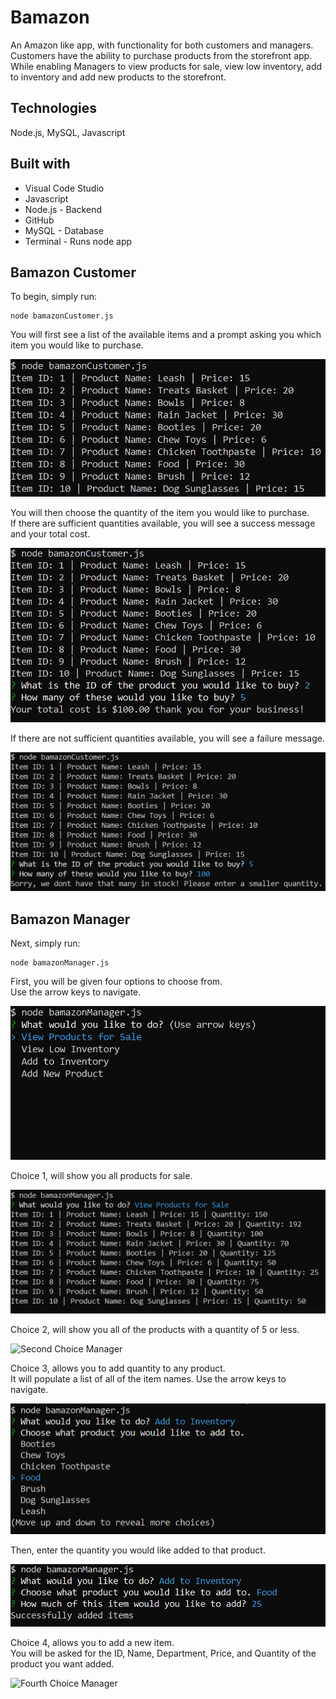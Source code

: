 # Bamazon
An Amazon like app, with functionality for both customers and managers.  
Customers have the ability to purchase products from the storefront app.  
While enabling Managers to view products for sale, view low inventory, add to inventory and add new products to the storefront.  

## Technologies
Node.js, MySQL, Javascript

## Built with
- Visual Code Studio
- Javascript
- Node.js - Backend
- GitHub
- MySQL - Database
- Terminal - Runs node app

## Bamazon Customer

To begin, simply run:  

```
node bamazonCustomer.js
```

You will first see a list of the available items and a prompt asking you which
item you would like to purchase.

![Initial Customer](/assets/images/initial_screen_customer.png)

You will then choose the quantity of the item you would like to purchase.  
If there are sufficient quantities available, you will see a success message and your total cost.

![Success Customer](assets/images/success_customer.png)

If there are not sufficient quantities available, you will see a failure message.

![Failure Customer](assets/images/failure_customer.png)

## Bamazon Manager

Next, simply run:  
```
node bamazonManager.js
```

First, you will be given four options to choose from.  
Use the arrow keys to navigate.

![Initial Manager](assets/images/initial_manager.png)

Choice 1, will show you all products for sale.

![First Choice Manager](assets/images/first_choice_manager.png)

Choice 2, will show you all of the products with a quantity of 5 or less.

![Second Choice Manager](assets/images/second_choice_manager.png)

Choice 3, allows you to add quantity to any product.  
It will populate a list of all of the item names. 
Use the arrow keys to navigate.


![Third Choice Options Manager](assets/images/third_choice_options_manager.png)

Then, enter the quantity you would like added to that product.

![Third Choice Success Manager](assets/images/third_choice_success_manager.png)

Choice 4, allows you to add a new item.  
You will be asked for the ID, Name, Department, Price, and Quantity of the product you want added.

![Fourth Choice Manager](assets/images/fourth_choice_manager.png)